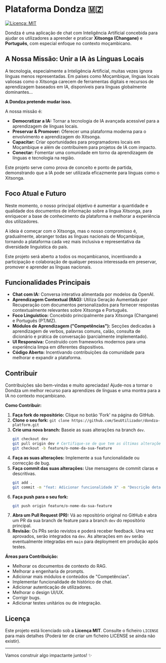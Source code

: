 # Plataforma Dondza 🇲🇿

[![Licença: MIT](https://img.shields.io/badge/License-MIT-yellow.svg)](https://opensource.org/licenses/MIT) <!-- Opcional: Adicione mais badges (estado do build, etc.) depois -->

Dondza é uma aplicação de chat com Inteligência Artificial concebida para ajudar os utilizadores a aprender e praticar **Xitsonga (Changane)** e **Português**, com especial enfoque no contexto moçambicano.

## A Nossa Missão: Unir a IA às Línguas Locais

A tecnologia, especialmente a Inteligência Artificial, muitas vezes ignora línguas menos representadas. Em países como Moçambique, línguas locais valiosas como o Xitsonga carecem de ferramentas digitais e recursos de aprendizagem baseados em IA, disponíveis para línguas globalmente dominantes...

**A Dondza pretende mudar isso.**

A nossa missão é:
*   **Democratizar a IA:** Tornar a tecnologia de IA avançada acessível para a aprendizagem de línguas locais.
*   **Preservar & Promover:** Oferecer uma plataforma moderna para o envolvimento e aprendizagem do Xitsonga.
*   **Capacitar:** Criar oportunidades para programadores locais em Moçambique e além de contribuírem para projetos de IA com impacto.
*   **Conectar:** Fomentar uma comunidade em torno da aprendizagem de línguas e tecnologia na região.

Este projeto serve como prova de conceito e ponto de partida, demonstrando que a IA pode ser utilizada eficazmente para línguas como o Xitsonga.

## Foco Atual e Futuro

Neste momento, o nosso principal objetivo é aumentar a quantidade e qualidade dos documentos de informação sobre a língua Xitsonga, para enriquecer a base de conhecimento da plataforma e melhorar a experiência dos utilizadores.

A ideia é começar com o Xitsonga, mas o nosso compromisso é, gradualmente, abranger todas as línguas nacionais de Moçambique, tornando a plataforma cada vez mais inclusiva e representativa da diversidade linguística do país.

Este projeto será aberto a todos os moçambicanos, incentivando a participação e colaboração de qualquer pessoa interessada em preservar, promover e aprender as línguas nacionais.

## Funcionalidades Principais

*   **Chat com IA:** Conversa interativa alimentada por modelos da OpenAI.
*   **Aprendizagem Contextual (RAG):** Utiliza Geração Aumentada por Recuperação com documentos personalizados para fornecer respostas contextualmente relevantes sobre Xitsonga e Português.
*   **Foco Linguístico:** Concebido principalmente para Xitsonga (Changane) e Português (PT/MZ).
*   **Módulos de Aprendizagem ("Competências"):** Secções dedicadas à aprendizagem de verbos, palavras comuns, calão, consulta de dicionário e prática de conversação (parcialmente implementado).
*   **UI Responsiva:** Construído com frameworks modernos para uma experiência limpa em diferentes dispositivos.
*   **Código Aberto:** Incentivando contribuições da comunidade para melhorar e expandir a plataforma.

## Contribuir

Contribuições são bem-vindas e muito apreciadas! Ajude-nos a tornar o Dondza um melhor recurso para aprendizes de línguas e uma montra para a IA no contexto moçambicano.

**Como Contribuir:**

1.  **Faça fork do repositório:** Clique no botão 'Fork' na página do GitHub.
2.  **Clone o seu fork:** `git clone https://github.com/SeuUtilizador/dondza-platform.git`
3.  **Crie uma nova branch:** Baseie as suas alterações na branch `dev`.
    ```bash
    git checkout dev
    git pull origin dev # Certifique-se de que tem as últimas alterações do dev original
    git checkout -b feature/o-nome-da-sua-feature
    ```
4.  **Faça as suas alterações:** Implemente a sua funcionalidade ou correcção de bug.
5.  **Faça commit das suas alterações:** Use mensagens de commit claras e descritivas.
    ```bash
    git add .
    git commit -m "feat: Adicionar funcionalidade X" -m "Descrição detalhada das alterações..."
    ```
6.  **Faça push para o seu fork:**
    ```bash
    git push origin feature/o-nome-da-sua-feature
    ```
7.  **Abra um Pull Request (PR):** Vá ao repositório original no GitHub e abra um PR da sua branch de feature para a branch `dev` do repositório principal.
8.  **Revisão:** Os PRs serão revistos e poderá receber feedback. Uma vez aprovados, serão integrados na `dev`. As alterações em `dev` serão eventualmente integradas em `main` para deployment em produção após testes.

**Áreas para Contribuição:**

*   Melhorar os documentos de contexto do RAG.
*   Melhorar a engenharia de prompts.
*   Adicionar mais módulos e conteúdos de "Competências".
*   Implementar funcionalidade de histórico de chat.
*   Adicionar autenticação de utilizadores.
*   Melhorar o design UI/UX.
*   Corrigir bugs.
*   Adicionar testes unitários ou de integração.

## Licença

Este projeto está licenciado sob a **Licença MIT**. Consulte o ficheiro `LICENSE` para mais detalhes (Poderá ter de criar um ficheiro LICENSE se ainda não existir).

---

Vamos construir algo impactante juntos! ✨
